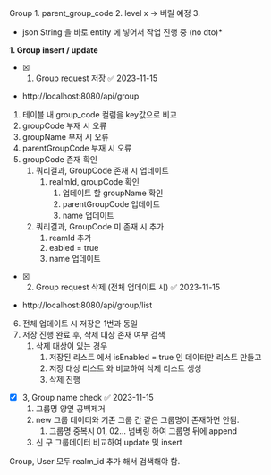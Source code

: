  Group
	1. parent_group_code
	2. level x -> 버릴 예정
	3. 

* json String 을 바로 entity 에 넣어서 작업 진행 중 (no dto)*

**1. Group insert / update**

- [x] 1. Group request 저장 ✅ 2023-11-15
- http://localhost:8080/api/group
1. 테이블 내 group_code 컬럼을 key값으로 비교 
2. groupCode 부재 시 오류
3. groupName 부재 시 오류
4. parentGroupCode 부재 시 오류
5. groupCode 존재 확인
	1. 쿼리결과, GroupCode 존재 시 업데이트
		1. realmId, groupCode 확인
			1. 업데이트 할 groupName 확인
			2. parentGroupCode 업데이트
			3. name 업데이트
	2. 쿼리결과, GroupCode 미 존재 시 추가
		1. reamId 추가
		2. eabled = true
		3. name 업데이트

- [x] 2. Group request 삭제 (전체 업데이트 시) ✅ 2023-11-15
- http://localhost:8080/api/group/list
6. 전체 업데이트 시 저장은 1번과 동일
7. 저장 진행 완료 후, 삭제 대상 존재 여부 검색
	1. 삭제 대상이 있는 경우
		1. 저장된 리스트 에서 isEnabled = true 인 데이터만 리스트 만들고
		2. 저장 대상 리스트 와 비교하여 삭제 리스트 생성
		3. 삭제 진행

		
- [x] 3, Group name check ✅ 2023-11-15
	 1. 그룹명 양옆 공백제거 
	 2. new 그룹 데이터와 기존 그룹 간 같은 그룹명이 존재하면 안됨. 
		 1. 그룹명 중복시 01, 02... 넘버링 하여 그룹명 뒤에 append 
	 3. 신 구 그룹데이터 비교하여 update 및 insert 




Group, User 모두  realm_id 추가 해서 검색해야 함.